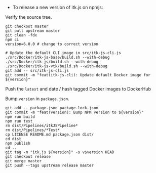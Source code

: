 - To release a new version of itk.js on npmjs:

Verify the source tree.

```
git checkout master
git pull upstream master
git clean -fdx
npm ci
version=6.0.0 # change to correct version

# Update the default CLI image in src/itk-js-cli.js
./src/Docker/itk-js-base/build.sh --with-debug
./src/Docker/itk-js/build.sh --with-debug
./src/Docker/itk-js-vtk/build.sh --with-debug
git add -- src/itk-js-cli.js
git commit -m "feat(itk-js-cli): Update default Docker image for ${version}"
```

Push the `latest` and date / hash tagged Docker images to DockerHub

Bump `version` in `package.json`.

```
git add -- package.json package-lock.json
git commit -m "feat(version): Bump NPM version to ${version}"
npm run build
npm run test
rm dist/Pipelines/itkJSPipeline*
rm dist/Pipelines/*Test*
cp LICENSE README.md package.json dist/
cd dist
npm publish
cd ..
git tag -m "itk.js ${version}" -s v$version HEAD
git checkout release
git merge master
git push --tags upstream release master
```
